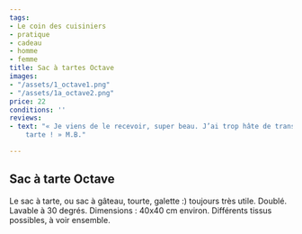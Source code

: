 ```yaml
---
tags:
- Le coin des cuisiniers
- pratique
- cadeau
- homme
- femme
title: Sac à tartes Octave
images:
- "/assets/1_octave1.png"
- "/assets/1a_octave2.png"
price: 22
conditions: ''
reviews:
- text: "« Je viens de le recevoir, super beau. J’ai trop hâte de transporter une
    tarte ! » M.B."

---
```

## Sac à tarte Octave

Le sac à tarte, ou sac à gâteau, tourte, galette :) toujours très utile. Doublé. Lavable à 30 degrés. Dimensions : 40x40 cm environ. Différents tissus possibles, à voir ensemble.